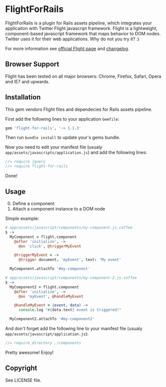 FlightForRails
==============

FlightForRails is a plugin for Rails assets pipeline, which integrates your applicaiton with Twitter Flight javascript framework. Flight is a lightweight, component-based javascript framework that maps behavior to DOM nodes. Twitter uses it for their web applications. Why do not you try it? :)

For more information see [official Flight page](http://twitter.github.com/flight) and [changelog](https://github.com/flightjs/flight/blob/master/CHANGELOG.md).

## Browser Support

Flight has been tested on all major browsers: Chrome, Firefox, Safari, Opera and IE7 and upwards.

## Installation

This gem vendors Flight files and dependecies for Rails assets pipeline.

First add the following lines to your application `Gemfile`:

``` ruby
gem 'flight-for-rails', '~> 1.1.3'
```

Then run `bundle install` to update your's gems bundle.

Now you need to edit your manifest file (usualy `app/assets/javascripts/application.js`) and add the following lines:

``` javascript
//= require jquery
//= require flight-for-rails
```

Done!

## Usage

0. Define a component
0. Attach a component instance to a DOM node

Simple example:

``` coffeescript
# app/assets/javascript/components/my-component.js.coffee
$ ->
  MyComponent = flight.component
    @after 'initialize', ->
      @on 'click', @triggerMyEvent

    @triggerMyEvent = ->
      @trigger document, 'myEvent', text: 'My event'

  MyComponent.attachTo '#my-component'
```

``` coffeescript
# app/assets/javascript/components/my-component-2.js.coffee
$ ->
  MyComponent2 = flight.component
    @after 'initialize', ->
      @on 'myEvent', @handleMyEvent

    @handleMyEvent = (event, data) ->
      console.log "#{data.text} event is triggered!"

  MyComponent2.attachTo '#my-component2'
```

And don't forget add the following line to your manifest file (usualy `app/assets/javascript/application.js`):

```javascript
//= require_directory ./components
```

Pretty awesome! Enjoy!

## Copyright

See LICENSE file.
